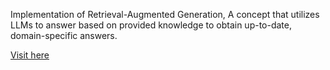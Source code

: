Implementation of Retrieval-Augmented Generation, A concept that utilizes LLMs to answer based on provided knowledge to obtain up-to-date, domain-specific answers. <br>

[Visit here](https://ragbotbyfahad.streamlit.app)
